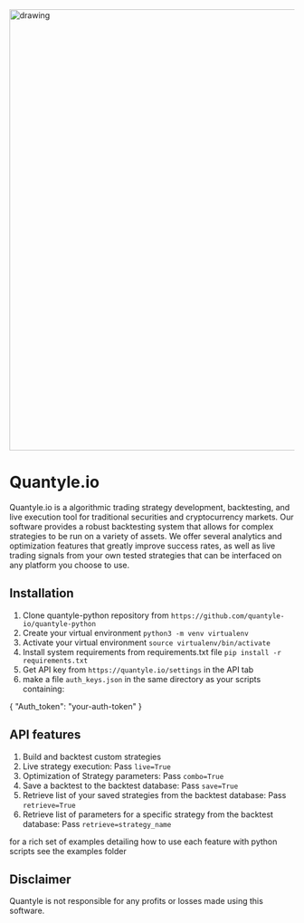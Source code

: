 <img src=".logo-v3.png" alt="drawing" width="780"/>

# Quantyle.io

Quantyle.io is a algorithmic trading strategy development, backtesting, and live execution tool for traditional securities and cryptocurrency markets. Our software provides a robust backtesting system that allows for complex strategies to be run on a variety of assets. We offer several analytics and optimization features that greatly improve success rates, as well as live trading signals from your own tested strategies that can be interfaced on any platform you choose to use.

## Installation

1. Clone quantyle-python repository from `https://github.com/quantyle-io/quantyle-python`
2. Create your virtual environment `python3 -m venv virtualenv`
3. Activate your virtual environment `source virtualenv/bin/activate`
4. Install system requirements from requirements.txt file `pip install -r requirements.txt`
5. Get API key from `https://quantyle.io/settings` in the API tab
6. make a file `auth_keys.json` in the same directory as your scripts containing:

{
    "Auth_token": "your-auth-token"
}

## API features

1. Build and backtest custom strategies
2. Live strategy execution: Pass `live=True`
3. Optimization of Strategy parameters: Pass `combo=True`
4. Save a backtest to the backtest database: Pass `save=True`
5. Retrieve list of your saved strategies from the backtest database: Pass `retrieve=True` 
6. Retrieve list of parameters for a specific strategy from the backtest database: Pass `retrieve=strategy_name` 

for a rich set of examples detailing how to use each feature with python scripts see the examples folder

## Disclaimer
Quantyle is not responsible for any profits or losses made using this software. 